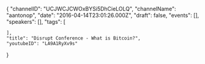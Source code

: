 {
    "channelID": "UCJWCJCWOxBYSi5DhCieLOLQ",
    "channelName": "aantonop",
    "date": "2016-04-14T23:01:26.000Z",
    "draft": false,
    "events": [],
    "speakers": [],
    "tags": [

    ],
    "title": "Disrupt Conference - What is Bitcoin?",
    "youtubeID": "LA9A1RyXv9s"
}
